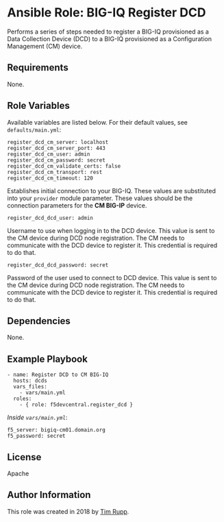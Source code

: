 # Ansible Role: BIG-IQ Register DCD

Performs a series of steps needed to register a BIG-IQ provisioned as a Data Collection
Device (DCD) to a BIG-IQ provisioned as a Configuration Management (CM) device.

## Requirements

None.

## Role Variables

Available variables are listed below. For their default values, see `defaults/main.yml`:

    register_dcd_cm_server: localhost
    register_dcd_cm_server_port: 443
    register_dcd_cm_user: admin
    register_dcd_cm_password: secret
    register_dcd_cm_validate_certs: false
    register_dcd_cm_transport: rest
    register_dcd_cm_timeout: 120

Establishes initial connection to your BIG-IQ. These values are substituted into
your ``provider`` module parameter. These values should be the connection parameters
for the **CM BIG-IP** device.

    register_dcd_dcd_user: admin
    
Username to use when logging in to the DCD device. This value is sent to the CM device
during DCD node registration. The CM needs to communicate with the DCD device to register
it. This credential is required to do that.

    register_dcd_dcd_password: secret

Password of the user used to connect to DCD device. This value is sent to the CM device
during DCD node registration. The CM needs to communicate with the DCD device to register
it. This credential is required to do that.

## Dependencies

None.

## Example Playbook

    - name: Register DCD to CM BIG-IQ
      hosts: dcds
      vars_files:
        - vars/main.yml
      roles:
        - { role: f5devcentral.register_dcd }

*Inside `vars/main.yml`*:

    f5_server: bigiq-cm01.domain.org
    f5_password: secret

## License

Apache

## Author Information

This role was created in 2018 by [Tim Rupp](https://github.com/caphrim007).

